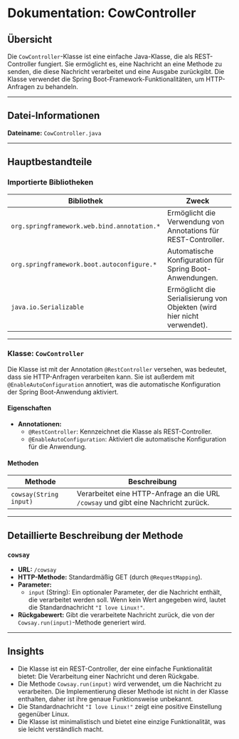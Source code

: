 # Dokumentation: CowController

## Übersicht
Die `CowController`-Klasse ist eine einfache Java-Klasse, die als REST-Controller fungiert. Sie ermöglicht es, eine Nachricht an eine Methode zu senden, die diese Nachricht verarbeitet und eine Ausgabe zurückgibt. Die Klasse verwendet die Spring Boot-Framework-Funktionalitäten, um HTTP-Anfragen zu behandeln.

---

## Datei-Informationen
**Dateiname:** `CowController.java`

---

## Hauptbestandteile

### Importierte Bibliotheken
| Bibliothek                          | Zweck                                                                 |
|-------------------------------------|-----------------------------------------------------------------------|
| `org.springframework.web.bind.annotation.*` | Ermöglicht die Verwendung von Annotations für REST-Controller.       |
| `org.springframework.boot.autoconfigure.*` | Automatische Konfiguration für Spring Boot-Anwendungen.              |
| `java.io.Serializable`              | Ermöglicht die Serialisierung von Objekten (wird hier nicht verwendet).|

---

### Klasse: `CowController`
Die Klasse ist mit der Annotation `@RestController` versehen, was bedeutet, dass sie HTTP-Anfragen verarbeiten kann. Sie ist außerdem mit `@EnableAutoConfiguration` annotiert, was die automatische Konfiguration der Spring Boot-Anwendung aktiviert.

#### Eigenschaften
- **Annotationen:**
  - `@RestController`: Kennzeichnet die Klasse als REST-Controller.
  - `@EnableAutoConfiguration`: Aktiviert die automatische Konfiguration für die Anwendung.

#### Methoden
| Methode         | Beschreibung                                                                                     |
|------------------|-------------------------------------------------------------------------------------------------|
| `cowsay(String input)` | Verarbeitet eine HTTP-Anfrage an die URL `/cowsay` und gibt eine Nachricht zurück.         |

---

## Detaillierte Beschreibung der Methode

### `cowsay`
- **URL:** `/cowsay`
- **HTTP-Methode:** Standardmäßig GET (durch `@RequestMapping`).
- **Parameter:** 
  - `input` (String): Ein optionaler Parameter, der die Nachricht enthält, die verarbeitet werden soll. Wenn kein Wert angegeben wird, lautet die Standardnachricht `"I love Linux!"`.
- **Rückgabewert:** Gibt die verarbeitete Nachricht zurück, die von der `Cowsay.run(input)`-Methode generiert wird.

---

## Insights
- Die Klasse ist ein REST-Controller, der eine einfache Funktionalität bietet: Die Verarbeitung einer Nachricht und deren Rückgabe.
- Die Methode `Cowsay.run(input)` wird verwendet, um die Nachricht zu verarbeiten. Die Implementierung dieser Methode ist nicht in der Klasse enthalten, daher ist ihre genaue Funktionsweise unbekannt.
- Die Standardnachricht `"I love Linux!"` zeigt eine positive Einstellung gegenüber Linux.
- Die Klasse ist minimalistisch und bietet eine einzige Funktionalität, was sie leicht verständlich macht.
